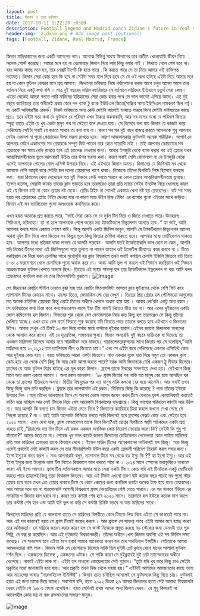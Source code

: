 ```yaml
---
layout: post
title: জিদান ও তার ভবিষ্যৎ
date: 2017-10-11 1:22:20 +0300
description: Football legend and Madrid coach Zidane's future in real madrid. # Add post description (optional)
header-img:  zidane.png # Add image post (optional)
tags: [Football, Zidane, Real Madrid, France]
---
```


জিদান মাদ্রিদাস্তাদের জন্য একটি আবেগের নাম। অনেকে বিভিন্ন সময়ে জিদানের তার অতীত খেলোয়াড়ি জীবন নিয়ে অনেক পোস্ট করেছে। আমার মনে হয় না খেলোয়াড় জিদান নিয়ে আর কিছু বলার নাই । লিখতে গেলে শেষ হবে না। বরং আমার কাছে মনে হয়, তার নেক্সট টার্গেট কি হতে পারে , কি করতে পারে সে তা নিয়ে আমার এই ব্যক্তিগত মতামত। জিদান সেরা কোচ হবে কি হবে না সেইটা সময় বলে দিবে তবে সে যে ওই পথে হাটছে এইটা নিয়ে আমার মনে হয় না কোন ফুটবল বোদ্ধার মনে প্রশ্ন আসবে। জিদানের ভবিষ্যত নিয়ে পর্যালোচনা করার আগে চলুন আমরা আগে তার বর্তমান নিয়ে একটু কথা বলি । মাত্র দুই বছরের মাদ্রিদ ক্যারিয়ারে সে বর্তমানে মাদ্রিদের ইতিহাসে চতুর্থ সেরা কোচ। এইতা থেকেই আমরা বলতে পারি মাদ্রিদের ইতিহাসের সেরা কোচ হবার পথে সে ভাল ভাবেই এগিয়ে আছে। এই দুই বছরে ক্যারিয়ারে তার অধীনেই প্রথম কোন দল ব্যাক টু ব্যাক ইউচিএল জিতে(সাচ্চির সময় ইউসিএল নামকরণ ছিল না)। যা একটি অবিস্মরণীয় রেকর্ড। নিকট ভবিষ্যতে অন্য কেউ সেইটা আদোই ভাঙ্গতে পারবে কিনা সেইটা ভবিষ্যতের কাছে প্রশ্ন। তবে এইটা সত্য কথা যে ফুটবলে যে পরিমাণ এখন টাকার ঝকঝকানি, আর সব দলের মধ্যে যে পরিমাণ জিতার স্পৃহা তাতে এইটা যে খুব একটা মসৃণ পথ না সেইতা বলে দেওয়া যায়। সে হিসেবে বলা যায় জিদান যে কাজটা করে দেখিয়েছে সেইটা সবাই যে করতে পারবে তা বলা যায় না। কারণ পর পর দুই বছর রাজত্ব করতে আপনাকে শুধু আপনার মেইন একাদশ না পুরো স্কোয়াডের উপর ভরসা রাখতে হবে। কারণ আজকালকার ফুটবলটা অনেক শারীরিক। আপনি যে আপনার মেইন একাদশের সব প্লেয়ারকে সম্পূণ ফিট পাবেন তার কোন গ্যারান্টি নাই । তাই আপনার স্কোয়াডের সব প্লেয়ারকে সব সময় রেডি রাখতে হবে এই চ্যালেঞ্জ নেওয়ার জন্য। আবার ইনজুরি থেকে ব্যাক করার পর ওই প্লেয়ার যখন আত্মবিশ্বাসহীনতায় ভুগে আপনারই উচিত তার উপর ভরসা করা। কারণ সবাই মেসি রোনালদো না যে ইনজুরি থেকে এসেই আপনাকে গোলের গোল এসিস্ট উপহার দিবে। এই এইখানে জিদান অনন্য। জিদানের যে জিনিসটা সব থেকে আমাকে বেশি আকৃষ্ট করে সেইটা হল দলের প্লেয়ারদের পাশে থাকা। নিজেকে তাঁদের বিপরিটে শিল্ড হিসেবে ব্যবহার করা। যারা রিয়ালের খেলা দেখেছেন গত দুই সিজনে কেউ বলতে পারবে না কোন প্লেয়ার আত্মবিশ্বাসহীনতায় ভুগছে। ইভেন হামেস, মোরাটা জানত তাদের ক্লাব ছাড়তে হবে তারপরেও তারা প্রতি ম্যাচে সেইম ইনটেন্স নিয়ে খেলেছে কারণ ওই যে জিদান চাই না কোন প্লেয়ার নষ্ট হোক। প্লেয়িং টাইম না পেলেই একমাত্র খেলা নষ্ট হয় প্লেয়ারদের। বাট সব সময় হয়ত সব প্লেয়ারদের প্লেয়িং টাইম দেওয়া যায় না কারণ ম্যাচ উইন রিস্ক টেকিং এর ব্যাপার গুলো এইতার সাথে জড়িত। জিদান এই সব ভ্যারিয়েবল গুলো অলওয়েজ কনসিডার করে।

এখন হয়ত অনেকে প্রশ্ন করতে পারে, “ভাই সেরা কোচ সে যে দুর্বল টিম নিয়ে ও জিতে দেখাতে পারে।উদাহরণঃ সিমিওনে, মরিনহো। তা না হলে আপনাকে পেপে কন্তের মত ট্যাকটিক্যাল রিভুলেশন আনতে হবে।“ হ্যা ভাই, আমি আপনার কথার সাথে একমত পোষণ করি। কিন্তু আপনি একটা জিনিস ভাবুন, আপনি যে ট্যাকটিক্যাল রিভুলেশন আনেন অথবা দূর্বল টিম নিয়ে কাপ জিতেন সব কিছুর মূলে কিন্তু জিতার তাগিদা থাকতে হবে। আপনার মধ্যে মোটিভেশন থাকতে হবে। আপনার মধ্যে প্রতিজ্ঞা থাকা লাগবে যে আপনি পারবেন। আপনি যতই ট্যাকট্যাকেলি ভাল হোন না কেন , আপনি যদি নিজের টিমের মধ্যে এই জিনিসগুলো গড়ে তুলতে না পারেন তাহলে ওই ট্যাকটিস জীবনেও কাজ করবে না । টিতে করন্থিয়াস কে নিয়ে যখন চেলসির সাথে মুখোমুখি হয় ক্লাব বিশ্বকাপে তখন সবাই বলছিল চেলসি ইজিলি জিতবে বাট তিতে ৪-৬-০ ফরমেশনে খেলে চেলসিকে পুরো অবাক করে দে। অথচ আমি ভুল না করলে ওই সিজনে করন্থিয়াস ওই সিজনে আক্রমণাত্মক ফুটবল খেলতে অভ্যস্ত ছিল। তিতের এই ম্যাচে সাফল্য হল তার ট্যাকটিক্যাল ইভুলেশন না বরং আমি বলব প্লেয়ারদের কনভিন্স করা যে তার ফিলোসফিটা বুঝানো।
![Image](http://worldsoccertalk.com/wp-content/uploads/2015/03/Zidane2-600x337.jpg)


সো জিদানের কোচিং স্টাইল দেখলে বুঝা যায় তার কোচিং ফিলোসফিটা আসলে ক্লাব ফুটবলের থেকে বেশি ফিট করে ন্যাশানাল টিমের কোচের সাথে। হালের তিতে, জোরাকিম লো দের দেখুন । তিতের প্রিয় প্লেয়ার হল পৌলিনহো আগুস্তোর মত অনেক চাইনিজ প্লেয়াররা কিন্তু এরাই তিতের অধীনে খেললে অধম্য হয়ে যায় । আবার লো’রটা একটু অন্য রকম । সে ভবিষ্যতের কথা চিন্তা করে কনফেডারেশন কাপে ইয়ং টিম নামাই দিতেও ভীত হয় না। আর এদের দুইজনের একটা জোস কম্বিনেশন হল জিদান। সিজনের শুরু থেকে বেল বেনজেমাকে নিয়ে কত কিছু হল তারপরেও সে কিন্তু তাঁদের খেলিয়ে যাচ্ছে। এখন তাও বেল ফর্মে ফিরতে শুরু করেছে যদি ফিরতে পারে তাহলে বলতে হবে এইখানে ও জিদানের উইন। আবার দেখুন এই টিমই ১০ জন নিয়ে বার্সার মাঠে বার্সাকে দুইবার হারাল।এইসব জায়গা জিদানকে অন্যদের থেকে আলাদা করে রাখে। এই যে দৃঢ়প্রতিজ্ঞ, সাফল্যের ক্ষুধা। জিদান অলরেডি দুই বছরে মাদ্রিদকে যা দিয়েছে তা একজন মাদ্রিদস্তা হিসেবে আমার মনে সারাজীবন মনে থাকবে। বায়ানলেভরেকুশনের সাথে জিতার পর সে বলেছিল,”আমি মাদ্রিদের হয়ে ১০,১১,১২ তম চ্যাম্পিয়ন্স লীগ ও জিততে চায়।“ এবং সে এইটা করে দেখিয়েছে একবার এসিটেন্ট কোচ আর দুইবার কোচ হয়ে । হয়ত ভবিষ্যতে আরো একটা জিতবে। নাও একবার বুকে হাত দিয়ে বলুন তো একজন ক্লাব কোচ হয়ে এর থেকে বেশি কিছু কি আর কেউ আশা করতে পারে? বরঞ্চ আমি জিদানকে দেখি একজন ট্রু লীডার হিসেবে। ফ্রান্সের যে আজ ফুটবল বিপ্লব ঘটেছে এর মূল কারণ জিদান। ফ্রান্সে তাকে ঈশ্বরের সমপর্যায়ে দেখা হয়। সেইখানে জিজু মানে অন্য রকম একতা আবেগ । অন্য রকম ভালবাসা। ‘৯৮ ফ্রান্স জিতার পর নাকি যত মানুষ বের হয়ে আসছিল ঘর থেকে তা ফ্রান্সের ইতিহাসে অনন্য। দ্বিতীয় বিশ্বযুদ্ধের পর এত মানুষ নাকি কখনো বের হয়ে আসেনি। আর সবাই তখন জিজু জিজু বলে চান্ট করছিল । ফ্রান্সে তার ভালবাসাটা এই রকম। বিনিময়ে জিজু কি করেছে ? পড়ে তাঁদের ইউরো উপহার দিল ।আর তাঁদের ভালবাসার টানে সে অবসর ভেঙ্গে আবার জয়েন করল টিমে যেখানে ফ্রান্স কোয়ালিফাই করতেই কঠিন হয়ে যাচ্ছিল আর সেই টিমকে নিয়ে গেল আরেকটা বিশ্বকাপের দাড়প্রান্তে। কিন্তু ভাগ্যের পরিহাসে কাপটা আর উঠল না। আর আপনি কি বলতে চান জিদান এইতা মেনে নিবে ? জিদানের ক্যারিয়ার চিন্তা করলে কখনো দেখা গেছে সে পিছপা হয়েছে ? না । তাই আমি অনেকটা নিশ্চিন্তে বলতে পারি জিদানই হবে ফ্রান্সের নেক্সট কোচ এবং সেইতা হবে ২০২০ সালে।
এখন দেখা যাক, ফ্রান্স ফেডারেশন তাকে নিবে কিনা?এই প্রশ্নের বিপরীতে আমি পাঠকদের একটা প্রশ্ন করতে চাই ,”রিয়ালের মত বিগ টিমে এই রকম একজন অনভিজ্ঞ কোচ নিয়োগ দেওয়ার কারণ কি? সেইটা কি শুধু গা বাঁচানো?” আমার মতে তা না। পেরেজ খুব ভাল করেই জানত জিদানের ডেডিকেশন লেভেলতা কোন পর্যায়ে মাদ্রিদের প্রতি আর মাদ্রিদের প্লেয়াররা তাকে কিভাবে দেখে । ইভেন মাদ্রিদ টিমের অনেকজনের আইকনই হল জিজু। আর জিজু এসেই প্রথমেই সেই কাজটা করল সে তার লীডারশিপটা ইউস করে একটা ফ্রেন্ডলী পরিবেশ ক্রিয়েট করল সবার জন্য। ইগো ইস্যুকে দমন করল । নাও আপনারাই বলুন, ন্যাশানাল টিমে সব থেকে বড় ইস্যু কি ?? হ্যা ইগো ইস্যু। আর এই ইগো ইস্যুর জন্য ইংল্যান্ড ভাল টিম নিয়েও বিশ্বকাপে ভাল করতে পারে না । ২০১৪ সালে স্পেনের ভরাডুবিরও অন্যতম কারণ এই ইগো সমস্যা। ফ্রান্স টিম বর্তমানকালে আমার মতে সেরা একটা টিম। কোচ যদি এই টিমটাকে একটু মোটিভেট করতে পারে তাহলেই কিন্তু তারা বিশ্বকাপ জিতবে। আর এই টিমটা এখনো তরুণ বাট কয়েক বছর পরেই সব গুলো স্টার প্লেয়ার হয়ে যাবে তখন এত প্লেয়ার থাকবে টিমে যে কোন কোচের জন্য কনভিন্স করাটা অনেক টাফ হয়ে যাবে প্লেয়ারদের। আর আমার মনে হয় না পারসোনালি আগামী বিশ্বকাপে ফ্রান্স কোয়ার্টারের বেশি যেতে পারবে। এর পর থাকবে ইউরো এর সময়টায় ও জিদান হাল ধরবে না। কারণ তার কন্টাক্ট শেষ হবে ২০২০ সালে। তারমানে হল ইউরো কয়েক মাস আগে তার কন্টাক্ট শেষ হবে এন্ড আমি যদি ভুল না করি সে কন্টাক্ট রিনিউ করবে না আর মাদ্রিদের সাথে।

জিদানের মাদ্রিদের প্রতি যে ভালবাসা তাতে সে মাদ্রিদের বিপরীতে কোন টিমকে লিড দিবে এইতা সে ভাবতেই পারে না। আর এই সব কারনেই হয়ত সে ফ্রান্স টিমেই জয়েন করবে । আর ফ্রান্সে সে সাফল্য পাবে এইটা আমার মনে হচ্ছে কারণ তার অভিজ্ঞতা। সে মাদ্রিদে জয়েন করার কারণ হল সে জাস্ট নিজেকে প্রস্তুত করছে বড় স্টেজের জন্য যেমনটা তার গুরু লিপ্পি, দে বক্স রা করেছিল। আর এই দুইজনই বিশ্বকাপজয়ী। তাঁদের অধীনে খেলা জিদান অবশ্যি এই সব জিনিস লক্ষ্য করেছে। সে সাকসেস হবে এইতা মনে হবার আমার আরেকতা কারন হল তার সারভিবাল ইন্সটিক্ট। যেইতাকে আমরা আমজনতারা বলি লাক। জিদান লাকি সে খেলোয়াড় হিসেবে লাকি ছিল দুইটা গ্রেট ক্লাবে খেলে যাদের আলাদা ফুটবল দর্শন ছিল । একজনের ডিফেন্স , একজনের এটাক। সে লাকি কারণ সে দুইক্লাবেই দুই গ্রেট ম্যানেজারের অধীনে খেলেছে। নাভাই এইটা লাক না। এইটা হল পাওলো কোয়েলহোর সেই গুপ্তধন। “তুমি যদি খুব করে কিছু চাও সেইটা প্রকৃতির মধ্যে জানাজানি হয়ে যায়। আর প্রকৃতি তখন নিজ থেকে সহায় হয়।“ এইটাই আমাদের আমজনতার কাছে ভাগ্য আর সায়েন্সের ভাষায় “সারভাইবেল ইনিস্টিক্ট”। জিদান হয়ত চাইছিল আসলেই সে ফুটবলকে কিছু দিতে চায়। ফুটবলই হয়ত এই জন্য তাকে দিয়ে যাচ্ছে। সবশেষে বলি, হয়ত ২০২২ কিংবা ২৬ আমরা জিদানের হাতে সেই আরাধ্য বিশ্বকাপটা দেখব যেইটা সে ‘০৬ এ ফেলে এসেছিল। হয়ত সেদিনই প্রথম আমরা অন্য জিদান দেখব। যে শুধু কিলারই না আবেগহীন কোন যন্ত্র না বরং রক্তমাংসের সাধারণ মানুষ।
                        


![Image](https://images.zawya.com/images/cia/zXlarge/161016033004RYQZ.jpg)